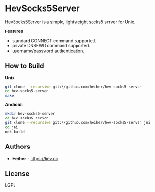 # HevSocks5Server

HevSocks5Server is a simple, lightweight socks5 server for Unix.

**Features**
* standard CONNECT command supported.
* private DNSFWD command supported.
* username/password authentication.

## How to Build

**Unix**:
```bash
git clone --recursive git://github.com/heiher/hev-socks5-server
cd hev-socks5-server
make
```

**Android**:
```bash
mkdir hev-socks5-server
cd hev-socks5-server
git clone --recursive git://github.com/heiher/hev-socks5-server jni
cd jni
ndk-build
```

## Authors
* **Heiher** - https://hev.cc

## License
LGPL
